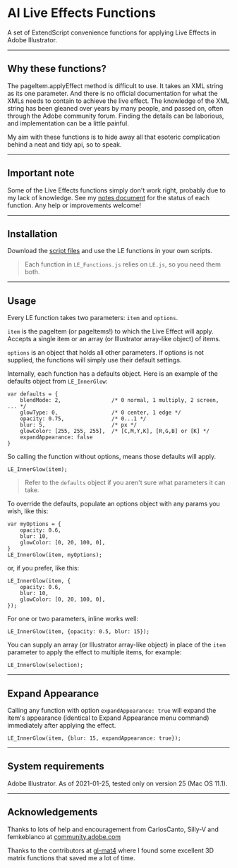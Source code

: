 # AI Live Effects Functions

A set of ExtendScript convenience functions for applying Live Effects in Adobe Illustrator.

---
## Why these functions?
The pageItem.applyEffect method is difficult to use. It takes an XML string as its one parameter. And there is no official documentation for what the XMLs needs to contain to achieve the live effect. The knowledge of the XML string has been gleaned over years by many people, and passed on, often through the Adobe community forum. Finding the details can be laborious, and implementation can be a little painful.

My aim with these functions is to hide away all that esoteric complication behind a neat and tidy api, so to speak.

---
## Important note

Some of the Live Effects functions simply don't work right, probably due to my lack of knowledge. See my [notes document](https://mark1bean.github.io/ai-live-effect-functions/) for the status of each function. Any help or improvements welcome!

---
## Installation

Download the [script files](https://github.com/mark1bean/ai-live-effect-functions/archive/master.zip) and use the LE functions in your own scripts.

> Each function in `LE_Functions.js` relies on `LE.js`, so you need them both.


---
## Usage

Every LE function takes two parameters: `item` and `options`.

`item` is the pageItem (or pageItems!) to which the Live Effect will apply. Accepts a single item or an array (or Illustrator array-like object) of items.

`options` is an object that holds all other parameters. If options is not supplied, the functions will simply use their default settings.


Internally, each function has a defaults object. Here is an example of the defaults object from `LE_InnerGlow`:

```
var defaults = {
    blendMode: 2,                /* 0 normal, 1 multiply, 2 screen, ... */
    glowType: 0,                 /* 0 center, 1 edge */
    opacity: 0.75,               /* 0...1 */
    blur: 5,                     /* px */
    glowColor: [255, 255, 255],  /* [C,M,Y,K], [R,G,B] or [K] */
    expandAppearance: false
}
```

So calling the function without options, means those defaults will apply.

```
LE_InnerGlow(item);
```

> Refer to the `defaults` object if you aren't sure what parameters it can take.

To override the defaults, populate an options object with any params you wish, like this:

```
var myOptions = {
    opacity: 0.6,
    blur: 10,
    glowColor: [0, 20, 100, 0],
}
LE_InnerGlow(item, myOptions);
```

or, if you prefer, like this:

```
LE_InnerGlow(item, {
    opacity: 0.6,
    blur: 10,
    glowColor: [0, 20, 100, 0],
});
```

For one or two parameters, inline works well:
```
LE_InnerGlow(item, {opacity: 0.5, blur: 15});
```

You can supply an array (or Illustrator array-like object) in place of the `item` parameter to apply the effect to multiple items, for example:

```
LE_InnerGlow(selection);
```

---
## Expand Appearance

Calling any function with option `expandAppearance: true` will expand the item's appearance (identical to Expand Appearance menu command) immediately after applying the effect.

```
LE_InnerGlow(item, {blur: 15, expandAppearance: true});
```

---
## System requirements

Adobe Illustrator. As of 2021-01-25, tested only on version 25 (Mac OS 11.1).

---
## Acknowledgements

Thanks to lots of help and encouragement from CarlosCanto, Silly-V and femkeblanco at [community.adobe.com](https://community.adobe.com)

Thanks to the contributors at [gl-mat4](https://github.com/stackgl/gl-mat4) where I found some excellent 3D matrix functions that saved me a lot of time.